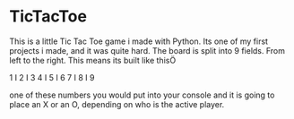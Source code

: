 # TicTacToe
This is a little Tic Tac Toe game i made with Python.
Its one of my first projects i made, and it was quite hard.
The board is split into 9 fields. From left to the right.
This means its built like thisÖ

1 I 2 I 3
4 I 5 I 6
7 I 8 I 9

one of these numbers you would put into your console and it is going to place an X or an O, depending on who is the active player.
